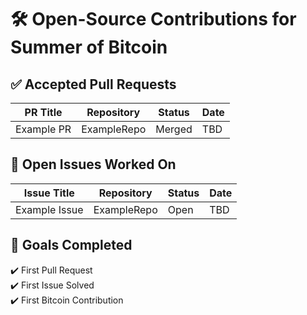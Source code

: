 # 🛠️ Open-Source Contributions for Summer of Bitcoin  

## ✅ Accepted Pull Requests  
| PR Title | Repository | Status | Date |
|----------|------------|--------|------|
| Example PR | ExampleRepo | Merged | TBD |

## 🚀 Open Issues Worked On  
| Issue Title | Repository | Status | Date |
|-------------|------------|--------|------|
| Example Issue | ExampleRepo | Open | TBD |

## 🎯 Goals Completed  
✔️ First Pull Request  
✔️ First Issue Solved  
✔️ First Bitcoin Contribution  
